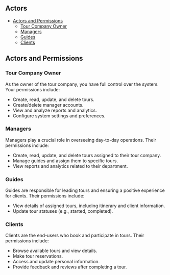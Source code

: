 ## Actors

- [Actors and Permissions](#actors-and-permissions)
  - [Tour Company Owner](#tour-company-owner)
  - [Managers](#managers)
  - [Guides](#guides)
  - [Clients](#clients)

## Actors and Permissions

### Tour Company Owner

As the owner of the tour company, you have full control over the system. Your permissions include:

- Create, read, update, and delete tours.
- Create/delete manager accounts.
- View and analyze reports and analytics.
- Configure system settings and preferences.

### Managers

Managers play a crucial role in overseeing day-to-day operations. Their permissions include:

- Create, read, update, and delete tours assigned to their tour company.
- Manage guides and assign them to specific tours.
- View reports and analytics related to their department.

### Guides

Guides are responsible for leading tours and ensuring a positive experience for clients. Their permissions include:

- View details of assigned tours, including itinerary and client information.
- Update tour statuses (e.g., started, completed).

### Clients

Clients are the end-users who book and participate in tours. Their permissions include:

- Browse available tours and view details.
- Make tour reservations.
- Access and update personal information.
- Provide feedback and reviews after completing a tour.
